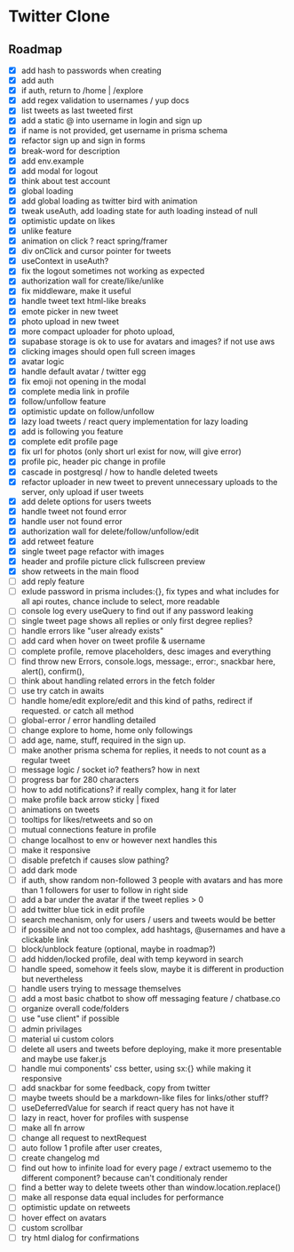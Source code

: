 # Twitter Clone

## Roadmap

-   [x] add hash to passwords when creating
-   [x] add auth
-   [x] if auth, return to /home | /explore
-   [x] add regex validation to usernames / yup docs
-   [x] list tweets as last tweeted first
-   [x] add a static @ into username in login and sign up
-   [x] if name is not provided, get username in prisma schema
-   [x] refactor sign up and sign in forms
-   [x] break-word for description
-   [x] add env.example
-   [x] add modal for logout
-   [x] think about test account
-   [x] global loading
-   [x] add global loading as twitter bird with animation
-   [x] tweak useAuth, add loading state for auth loading instead of null
-   [x] optimistic update on likes
-   [x] unlike feature
-   [x] animation on click ? react spring/framer
-   [x] div onClick and cursor pointer for tweets
-   [x] useContext in useAuth?
-   [x] fix the logout sometimes not working as expected
-   [x] authorization wall for create/like/unlike
-   [x] fix middleware, make it useful
-   [x] handle tweet text html-like breaks
-   [x] emote picker in new tweet
-   [x] photo upload in new tweet
-   [x] more compact uploader for photo upload,
-   [x] supabase storage is ok to use for avatars and images? if not use aws
-   [x] clicking images should open full screen images
-   [x] avatar logic
-   [x] handle default avatar / twitter egg
-   [x] fix emoji not opening in the modal
-   [x] complete media link in profile
-   [x] follow/unfollow feature
-   [x] optimistic update on follow/unfollow
-   [x] lazy load tweets / react query implementation for lazy loading
-   [x] add is following you feature
-   [x] complete edit profile page
-   [x] fix url for photos (only short url exist for now, will give error)
-   [x] profile pic, header pic change in profile
-   [x] cascade in postgresql / how to handle deleted tweets
-   [x] refactor uploader in new tweet to prevent unnecessary uploads to the server, only upload if user tweets
-   [x] add delete options for users tweets
-   [x] handle tweet not found error
-   [x] handle user not found error
-   [x] authorization wall for delete/follow/unfollow/edit
-   [x] add retweet feature
-   [x] single tweet page refactor with images
-   [x] header and profile picture click fullscreen preview
-   [x] show retweets in the main flood
-   [ ] add reply feature
-   [ ] exlude password in prisma includes:{}, fix types and what includes for all api routes, chance include to select, more readable
-   [ ] console log every useQuery to find out if any password leaking
-   [ ] single tweet page shows all replies or only first degree replies?
-   [ ] handle errors like "user already exists"
-   [ ] add card when hover on tweet profile & username
-   [ ] complete profile, remove placeholders, desc images and everything
-   [ ] find throw new Errors, console.logs, message:, error:, snackbar here, alert(), confirm(),
-   [ ] think about handling related errors in the fetch folder
-   [ ] use try catch in awaits
-   [ ] handle home/edit explore/edit and this kind of paths, redirect if requested. or catch all method
-   [ ] global-error / error handling detailed
-   [ ] change explore to home, home only followings
-   [ ] add age, name, stuff, required in the sign up.
-   [ ] make another prisma schema for replies, it needs to not count as a regular tweet
-   [ ] message logic / socket io? feathers? how in next
-   [ ] progress bar for 280 characters
-   [ ] how to add notifications? if really complex, hang it for later
-   [ ] make profile back arrow sticky | fixed
-   [ ] animations on tweets
-   [ ] tooltips for likes/retweets and so on
-   [ ] mutual connections feature in profile
-   [ ] change localhost to env or however next handles this
-   [ ] make it responsive
-   [ ] disable prefetch if causes slow pathing?
-   [ ] add dark mode
-   [ ] if auth, show random non-followed 3 people with avatars and has more than 1 followers for user to follow in right side
-   [ ] add a bar under the avatar if the tweet replies > 0
-   [ ] add twitter blue tick in edit profile
-   [ ] search mechanism, only for users / users and tweets would be better
-   [ ] if possible and not too complex, add hashtags, @usernames and have a clickable link
-   [ ] block/unblock feature (optional, maybe in roadmap?)
-   [ ] add hidden/locked profile, deal with temp keyword in search
-   [ ] handle speed, somehow it feels slow, maybe it is different in production but nevertheless
-   [ ] handle users trying to message themselves
-   [ ] add a most basic chatbot to show off messaging feature / chatbase.co
-   [ ] organize overall code/folders
-   [ ] use "use client" if possible
-   [ ] admin privilages
-   [ ] material ui custom colors
-   [ ] delete all users and tweets before deploying, make it more presentable and maybe use faker.js
-   [ ] handle mui components' css better, using sx:{} while making it responsive
-   [ ] add snackbar for some feedback, copy from twitter
-   [ ] maybe tweets should be a markdown-like files for links/other stuff?
-   [ ] useDeferredValue for search if react query has not have it
-   [ ] lazy in react, hover for profiles with suspense
-   [ ] make all fn arrow
-   [ ] change all request to nextRequest
-   [ ] auto follow 1 profile after user creates,
-   [ ] create changelog md
-   [ ] find out how to infinite load for every page / extract usememo to the different component? because can't conditionaly render
-   [ ] find a better way to delete tweets other than window.location.replace()
-   [ ] make all response data equal includes for performance
-   [ ] optimistic update on retweets
-   [ ] hover effect on avatars
-   [ ] custom scrollbar
-   [ ] try html dialog for confirmations
